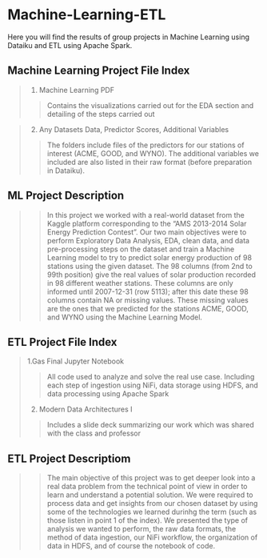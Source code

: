 # Machine-Learning-ETL
Here you will find the results of group projects in Machine Learning using Dataiku and ETL using Apache Spark. 

## Machine Learning Project File Index
> 1. Machine Learning PDF
>> Contains the visualizations carried out for the EDA section and detailing of the steps carried out

> 2. Any Datasets Data, Predictor Scores, Additional Variables 
>> The folders include files of the predictors for our stations of interest (ACME, GOOD, and WYNO). The additional variables we included are also listed in their raw format (before preparation in Dataiku).

## ML Project Description 
>> In this project we worked with a real-world dataset from the Kaggle platform corresponding to the “AMS 2013-2014 Solar Energy Prediction Contest”. Our two main objectives were to perform Exploratory Data Analysis, EDA, clean data, and data pre-processing steps on the dataset and train a Machine Learning model to try to predict solar energy production of 98 stations using the given dataset. The 98 columns (from 2nd to 99th position) give the real values of solar production recorded in 98 different weather stations. These columns are only informed until 2007-12-31 (row 5113); after this date these 98 columns contain NA or missing values. These missing values are the ones that we predicted for the stations ACME, GOOD, and WYNO using the Machine Learning Model.

## ETL Project File Index
> 1.Gas Final Jupyter Notebook
>> All code used to analyze and solve the real use case. Including each step of ingestion using NiFi, data storage using HDFS, and data processing using Apache Spark 
> 2. Modern Data Architectures I
>> Includes a slide deck summarizing our work which was shared with the class and professor

## ETL Project Descriptiom 
>> The main objective of this project was to get deeper look into a real data problem from the technical point of view in order to learn and understand a potential solution. We were required to process data and get insights from our chosen dataset by using some of the technologies we learned durinhg the term (such as those listen in point 1 of the index). We presented the type of analysis we wanted to perform, the raw data formats, the method of data ingestion, our NiFi workflow, the organization of data in HDFS, and of course the notebook of code. 
